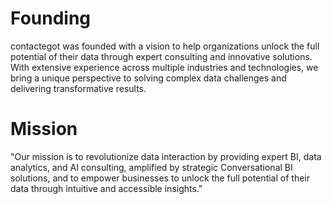 # Founding 
contactegot was founded with a vision to help organizations unlock the full potential of their data through expert consulting and innovative solutions.
With extensive experience across multiple industries and technologies, we bring a unique perspective to solving complex data challenges and delivering transformative results.

# Mission
"Our mission is to revolutionize data interaction by providing expert BI, data analytics, and AI consulting, amplified by strategic Conversational BI solutions, and to empower businesses to unlock the full potential of their data through intuitive and accessible insights."
